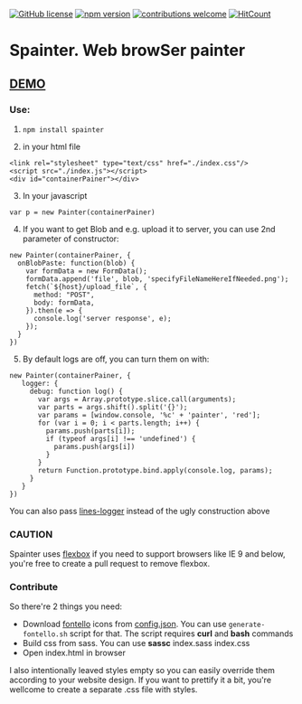 [![GitHub license](https://img.shields.io/badge/license-MIT-blue.svg)](https://github.com/deathangel908/lines-logger/blob/master/LICENSE) [![npm version](https://img.shields.io/npm/v/spainter.svg)](https://www.npmjs.com/package/spainter) [![contributions welcome](https://img.shields.io/badge/contributions-welcome-brightgreen.svg?style=flat)](https://github.com/akoidan/spainter/issues/new) [![HitCount](http://hits.dwyl.io/akoidan/spainter.svg)](http://hits.dwyl.io/akoidan/spainter)

# Spainter. Web browSer painter

## [DEMO](http://spainter.pychat.org/)

### Use:

1. `npm install spainter`

2. in your html file

```
<link rel="stylesheet" type="text/css" href="./index.css"/>
<script src="./index.js"></script>
<div id="containerPainer"></div>
```

3. In your javascript

```
var p = new Painter(containerPainer)
```

4. If you want to get Blob and e.g. upload it to server, you can use 2nd parameter of constructor:

```
new Painter(containerPainer, {
  onBlobPaste: function(blob) {
    var formData = new FormData();
    formData.append('file', blob, 'specifyFileNameHereIfNeeded.png');
    fetch(`${host}/upload_file`, {
      method: "POST",
      body: formData,
    }).then(e => {
      console.log('server response', e);
    });
  }
})
```

5. By default logs are off, you can turn them on with:
```
new Painter(containerPainer, {
   logger: {
     debug: function log() {
       var args = Array.prototype.slice.call(arguments);
       var parts = args.shift().split('{}');
       var params = [window.console, '%c' + 'painter', 'red'];
       for (var i = 0; i < parts.length; i++) {
         params.push(parts[i]);
         if (typeof args[i] !== 'undefined') {
           params.push(args[i])
         }
       }
       return Function.prototype.bind.apply(console.log, params);
     }
   }
})
```

You can also pass [lines-logger](https://www.npmjs.com/package/lines-logger) instead of the ugly construction above

### CAUTION

Spainter uses [flexbox](https://caniuse.com/#feat=flexbox) if you need to support browsers like IE 9 and below, you're free to create a pull request to remove flexbox.

### Contribute
So there're 2 things you need:
 - Download [fontello](http://fontello.com/) icons from [config.json](config.json). You can use `generate-fontello.sh` script for that. The script requires **curl** and **bash** commands
 - Build css from sass. You can use **sassc** index.sass index.css
 - Open index.html in browser

I also intentionally leaved styles empty so you can easily override them according to your website design. If you want to prettify it a bit, you're wellcome to create a separate .css file with styles.
